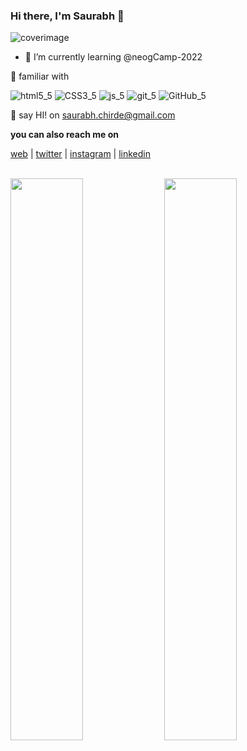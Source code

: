### Hi there, I'm Saurabh 👋

![coverimage](https://user-images.githubusercontent.com/92800463/140734230-64a33748-4d11-409d-8279-d0b8758f6e0a.png)

- 🌱 I’m currently learning @neogCamp-2022

🎯 familiar with 

![html5_5](https://user-images.githubusercontent.com/92800463/140737680-def8c31d-a0c6-46cc-8fa1-b6072e026dd9.png) 
![CSS3_5](https://user-images.githubusercontent.com/92800463/140737734-930f81a6-055e-442e-a99c-282bf61a1b5f.png)
![js_5](https://user-images.githubusercontent.com/92800463/140737752-104882d5-0a8e-471d-904d-c21746406a9b.png)
![git_5](https://user-images.githubusercontent.com/92800463/140737769-b57b4ea3-872e-4d5b-8390-c07009a3ac08.png)
![GitHub_5](https://user-images.githubusercontent.com/92800463/140737844-eccd7264-556f-43a7-875c-e5b34d1b0acb.png)




📧 say HI! on [saurabh.chirde@gmail.com](mailto:saurabh.chirde@gmail.com)

**you can also reach me on**

[web](https://www.saurabhchirde.com)  |  [twitter](https://www.twitter.com/saurabhchirde)  |  [instagram](https://www.instagram.com/saurabhchirde/)  |  [linkedin](https://www.linkedin.com/in/saurabhchirde)

<br> 
<img align="center" width= "48%" src= "https://github-readme-stats.vercel.app/api/top-langs/?username=saurabhchirde&layout=compact&theme=tokyonight" />
<img align="center" width="48%" src = "https://github-readme-stats.vercel.app/api?username=saurabhchirde&show_icons=true&theme=tokyonight" />

